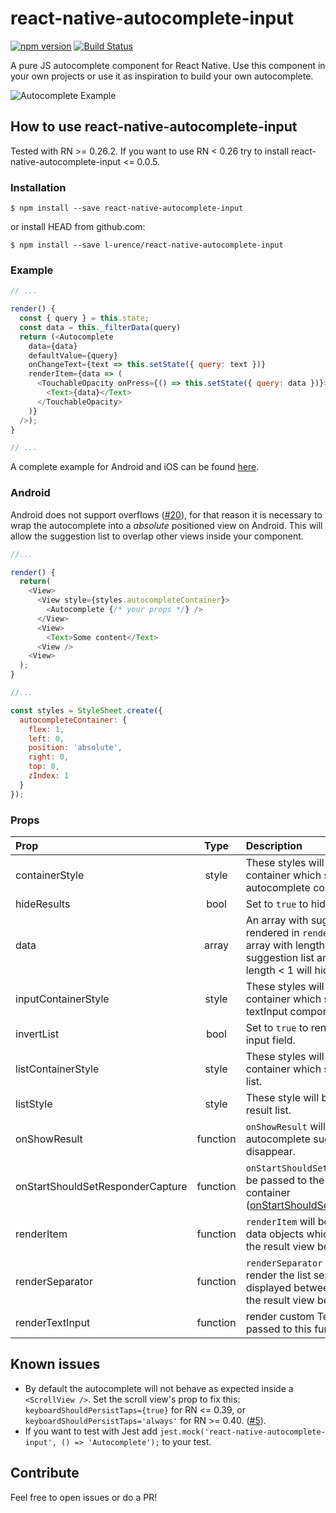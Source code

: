 # react-native-autocomplete-input
[![npm version](https://badge.fury.io/js/react-native-autocomplete-input.svg)](https://badge.fury.io/js/react-native-autocomplete-input)
[![Build Status](https://travis-ci.org/l-urence/react-native-autocomplete-input.svg)](https://travis-ci.org/l-urence/react-native-autocomplete-input)

A pure JS autocomplete component for React Native. Use this component in your own projects or use it as inspiration to build your own autocomplete.

![Autocomplete Example](https://raw.githubusercontent.com/l-urence/react-native-autocomplete-input/master/example.gif)

## How to use react-native-autocomplete-input
Tested with RN >= 0.26.2. If you want to use RN < 0.26 try to install react-native-autocomplete-input <= 0.0.5.

### Installation

```shell
$ npm install --save react-native-autocomplete-input
```

or install HEAD from github.com:

```shell
$ npm install --save l-urence/react-native-autocomplete-input
```

### Example

```javascript
// ...

render() {
  const { query } = this.state;
  const data = this._filterData(query)
  return (<Autocomplete
    data={data}
    defaultValue={query}
    onChangeText={text => this.setState({ query: text })}
    renderItem={data => (
      <TouchableOpacity onPress={() => this.setState({ query: data })}>
        <Text>{data}</Text>
      </TouchableOpacity>
    )}
  />);
}

// ...
```

A complete example for Android and iOS can be found [here](//github.com/l-urence/react-native-autocomplete-input/blob/master/example/).

### Android
Android does not support overflows ([#20](https://github.com/l-urence/react-native-autocomplete-input/issues/20)), for that reason it is necessary to wrap the autocomplete into a *absolute* positioned view on Android. This will  allow the suggestion list to overlap other views inside your component.

```javascript
//...

render() {
  return(
    <View>
      <View style={styles.autocompleteContainer}>
        <Autocomplete {/* your props */} />
      </View>
      <View>
        <Text>Some content</Text>
      <View />
    <View>
  );
}

//...

const styles = StyleSheet.create({
  autocompleteContainer: {
    flex: 1,
    left: 0,
    position: 'absolute',
    right: 0,
    top: 0,
    zIndex: 1
  }
});

```

### Props
| Prop | Type | Description |
| :------------ |:---------------:| :-----|
| containerStyle | style | These styles will be applied to the container which surrounds the autocomplete component. |
| hideResults | bool | Set to `true` to hide the suggestion list. |
| data | array | An array with suggestion items to be rendered in `renderItem(item)`. Any array with length > 0 will open the suggestion list and any array with length < 1 will hide the list. |
| inputContainerStyle | style | These styles will be applied to the container which surrounds the textInput component. |
| invertList | bool | Set to `true` to render the list above input field. |
| listContainerStyle | style | These styles will be applied to the container which surrounds the result list. |
| listStyle | style | These style will be applied to the result list. |
| onShowResult | function | `onShowResult` will be called when the autocomplete suggestions appear or disappear. |
| onStartShouldSetResponderCapture | function | `onStartShouldSetResponderCapture` will be passed to the result list view container ([onStartShouldSetResponderCapture](https://facebook.github.io/react-native/docs/gesture-responder-system.html#capture-shouldset-handlers)). |
| renderItem | function | `renderItem` will be called to render the data objects which will be displayed in the result view below the text input. |
| renderSeparator | function | `renderSeparator` will be called to render the list separators which will be displayed between the list elements in the result view below the text input. |
| renderTextInput | function | render custom TextInput. All props passed to this function. |

## Known issues
* By default the autocomplete will not behave as expected inside a `<ScrollView />`. Set the scroll view's prop to fix this: `keyboardShouldPersistTaps={true}` for RN <= 0.39, or `keyboardShouldPersistTaps='always'` for RN >= 0.40. ([#5](https://github.com/l-urence/react-native-autocomplete-input/issues/5)).
* If you want to test with Jest add ```jest.mock('react-native-autocomplete-input', () => 'Autocomplete');``` to your test.

## Contribute
Feel free to open issues or do a PR!
